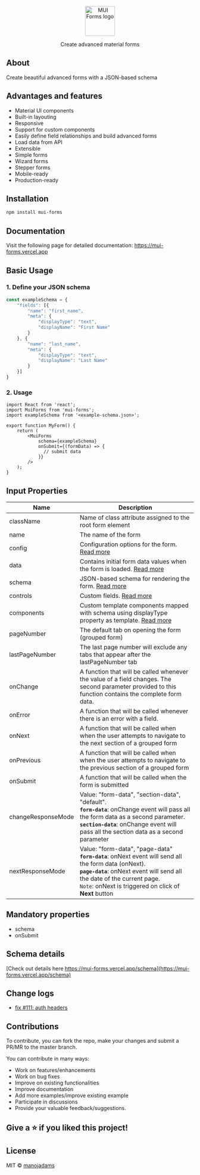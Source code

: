 <div>
    <div align="center">
        <a href="https://mui.com/core/" rel="noopener" target="_blank"><img width="80" src="https://mui-forms.vercel.app/logos/logo.png" alt="MUI Forms logo"></a>
    </div>
  <p align="center">Create advanced material forms</p>
</div>

## About
Create beautiful advanced forms with a JSON-based schema
  
## Advantages and features
- Material UI components
- Built-in layouting
- Responsive
- Support for custom components
- Easily define field relationships and build advanced forms
- Load data from API
- Extensible
- Simple forms
- Wizard forms
- Stepper forms
- Mobile-ready
- Production-ready

## Installation

```bash
npm install mui-forms
```

## Documentation
Visit the following page for detailed documentation: https://mui-forms.vercel.app

## Basic Usage

### 1. Define your JSON schema
```typescript
const exampleSchema = {
    "fields": [{
        "name": "first_name",
        "meta": {
            "displayType": "text",
            "displayName": "First Name"
        }
    }, {
        "name": "last_name",
        "meta": {
            "displayType": "text",
            "displayName": "Last Name"
        }
    }]
}
```
### 2. Usage

```tsx
import React from 'react';
import MuiForms from 'mui-forms';
import exampleSchema from '<example-schema.json>';

export function MyForm() {
    return (
        <MuiForms
            schema={exampleSchema}
            onSubmit={(formData) => {
              // submit data
            }}
        />
    );
}
```

## Input Properties

| Name               | Description           |
| ------------------ | ---------------------------------------- |
| className          | Name of class attribute assigned to the root form element |
| name               | The name of the form  |
| config             | Configuration options for the form. [Read more](https://mui-forms.vercel.app/config)  |
| data               | Contains initial form data values when the form is loaded. [Read more](https://mui-forms.vercel.app/preload-data)  |
| schema             | JSON-based schema for rendering the form. [Read more](https://mui-forms.vercel.app/schema)  |
| controls           | Custom fields. [Read more](https://mui-forms.vercel.app/custom-fields/about)  |
| components         | Custom template components mapped with schema using displayType property as template. [Read more](https://mui-forms.vercel.app/custom-fields/custom-components)  |
| pageNumber         | The default tab on opening the form (grouped form) |
| lastPageNumber     | The last page number will exclude any tabs that appear after the lastPageNumber tab |
| onChange           | A function that will be called whenever the value of a field changes. The second parameter provided to this function contains the complete form data. |
| onError            | A function that will be called whenever there is an error with a field. |
| onNext             | A function that will be called when when the user attempts to navigate to the next section of a grouped form |
| onPrevious         | A function that will be called when when the user attempts to navigate to the previous section of a grouped form |
| onSubmit           | A function that will be called when the form is submitted |
| changeResponseMode | Value: "form-data", "section-data", "default". <br /> **`form-data`**: onChange event will pass all the form data as a second parameter. <br />**`section-data`**: onChange event will pass all the section data as a second parameter |
| nextResponseMode   | Value: "form-data", "page-data" <br/> **`form-data`**: onNext event will send all the form data (onNext). <br /> **`page-data`**: onNext event will send all the date of the current page. <br/> `Note`: onNext is triggered on click of **Next** button |


## Mandatory properties
- schema
- onSubmit

## Schema details
[Check out details here https://mui-forms.vercel.app/schema](https://mui-forms.vercel.app/schema)

## Change logs
- [fix #111: auth headers](https://github.com/manojadams/mui-forms/issues/111)

## Contributions

To contribute, you can fork the repo, make your changes and submit a PR/MR to the master branch.

You can contribute in many ways:
- Work on features/enhancements
- Work on bug fixes
- Improve on existing functionalities
- Improve documentation
- Add more examples/improve existing example
- Participate in discussions
- Provide your valuable feedback/suggestions.

## Give a ⭐️ if you liked this project!

## License

MIT © [manojadams](https://github.com/manojadams)
